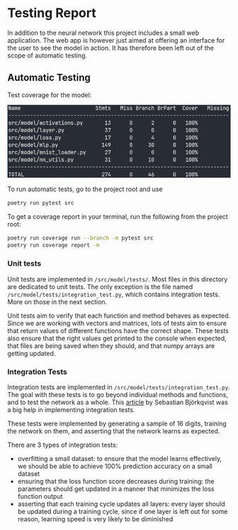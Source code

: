 # Testing Report

In addition to the neural network this project includes a small web application. The web app is however just aimed at offering an interface for the user to see the model in action. It has therefore been left out of the scope of automatic testing.

## Automatic Testing

Test coverage for the model:

![test coverage](./test_coverage.png)

To run automatic tests, go to the project root and use

```bash
poetry run pytest src
```

To get a coverage report in your terminal, run the following from the project root:

```bash
poetry run coverage run --branch -m pytest src
poetry run coverage report -m
```

### Unit tests

Unit tests are implemented in `/src/model/tests/`.
Most files in this directory are dedicated to unit tests.
The only exception is the file named `/src/model/tests/integration_test.py`,
which contains integration tests. More on those in the next section.

Unit tests aim to verify that each function and method behaves as expected.
Since we are working with vectors and matrices, lots of tests aim to ensure that return values of different functions have the correct shape.
These tests also ensure that the right values get printed to the console when expected, that files are being saved when they should, and that numpy arrays are getting updated.

### Integration Tests

Integration tests are implemented in `/src/model/tests/integration_test.py`.
The goal with these tests is to go beyond individual methods and functions, and to test the network as a whole.
This [article](https://www.sebastianbjorkqvist.com/blog/writing-automated-tests-for-neural-networks/) by Sebastian Björkqvist was a big help in implementing integration tests.

These tests were implemented by generating a sample of 16 digits, training the network on them, and asserting that the network learns as expected.

There are 3 types of integration tests:

- overfitting a small dataset: to ensure that the model learns effectively, we should be able to achieve 100% prediction accuracy on a small dataset
- ensuring that the loss function score decreases during training: the parameters should get updated in a manner that minimizes the loss function output
- asserting that each training cycle updates all layers: every layer should be updated during a training cycle, since if one layer is left out for some reason, learning speed is very likely to be diminished
